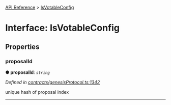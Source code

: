 [API Reference](../README.md) > [IsVotableConfig](../interfaces/IsVotableConfig.md)



# Interface: IsVotableConfig


## Properties
<a id="proposalId"></a>

###  proposalId

**●  proposalId**:  *`string`* 

*Defined in [contracts/genesisProtocol.ts:1342](https://github.com/daostack/arc.js/blob/616f6e7/lib/contracts/genesisProtocol.ts#L1342)*



unique hash of proposal index




___


